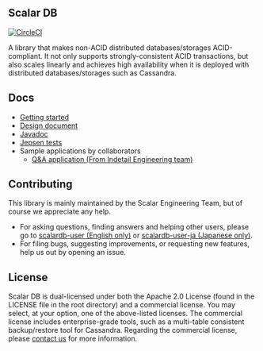 ## Scalar DB

[![CircleCI](https://circleci.com/gh/scalar-labs/scalardb/tree/master.svg?style=svg&circle-token=672f70ce7f2c4f8d9e71f7c9db8ae824e2cfaeca)](https://circleci.com/gh/scalar-labs/scalardb/tree/master)

A library that makes non-ACID distributed databases/storages ACID-compliant. It not only supports strongly-consistent ACID transactions, but also scales linearly and achieves high availability when it is deployed with distributed databases/storages such as Cassandra.

## Docs
* [Getting started](docs/getting-started.md)
* [Design document](docs/design.md)
* [Javadoc](https://scalar-labs.github.io/scalardb/javadoc/)
* [Jepsen tests](jepsen/scalardb)
* Sample applications by collaborators
  * [Q&A application (From Indetail Engineering team)](https://github.com/indetail-blockchain/getting-started-with-scalardb)

## Contributing 
This library is mainly maintained by the Scalar Engineering Team, but of course we appreciate any help.

* For asking questions, finding answers and helping other users, please go to [scalardb-user (English only)](https://groups.google.com/forum/#!forum/scalardb-user) or [scalardb-user-ja (Japanese only)](https://groups.google.com/forum/#!forum/scalardb-user-ja).
* For filing bugs, suggesting improvements, or requesting new features, help us out by opening an issue.

## License
Scalar DB is dual-licensed under both the Apache 2.0 License (found in the LICENSE file in the root directory) and a commercial license. You may select, at your option, one of the above-listed licenses. The commercial license includes enterprise-grade tools, such as a multi-table consistent backup/restore tool for Cassandra. Regarding the commercial license, please [contact us](https://scalar-labs.com/contact_us/) for more information.
